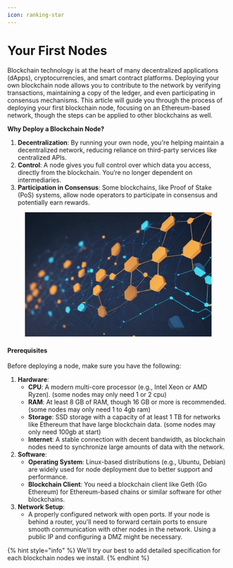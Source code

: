 ```yaml
---
icon: ranking-star
---
```


# Your First Nodes

Blockchain technology is at the heart of many decentralized applications (dApps), cryptocurrencies, and smart contract platforms. Deploying your own blockchain node allows you to contribute to the network by verifying transactions, maintaining a copy of the ledger, and even participating in consensus mechanisms. This article will guide you through the process of deploying your first blockchain node, focusing on an Ethereum-based network, though the steps can be applied to other blockchains as well.

**Why Deploy a Blockchain Node?**

1. **Decentralization**: By running your own node, you're helping maintain a decentralized network, reducing reliance on third-party services like centralized APIs.
2. **Control**: A node gives you full control over which data you access, directly from the blockchain. You’re no longer dependent on intermediaries.
3. **Participation in Consensus**: Some blockchains, like Proof of Stake (PoS) systems, allow node operators to participate in consensus and potentially earn rewards.

<figure><img src="../.gitbook/assets/image (2).png" alt=""><figcaption></figcaption></figure>

#### Prerequisites

Before deploying a node, make sure you have the following:

1. **Hardware**:
   * **CPU**: A modern multi-core processor (e.g., Intel Xeon or AMD Ryzen). (some nodes may only need 1 or 2 cpu)
   * **RAM**: At least 8 GB of RAM, though 16 GB or more is recommended. (some nodes may only need 1  to 4gb ram)
   * **Storage**: SSD storage with a capacity of at least 1 TB for networks like Ethereum that have large blockchain data. (some nodes may only need 100gb at start)
   * **Internet**: A stable connection with decent bandwidth, as blockchain nodes need to synchronize large amounts of data with the network.
2. **Software**:
   * **Operating System**: Linux-based distributions (e.g., Ubuntu, Debian) are widely used for node deployment due to better support and performance.
   * **Blockchain Client**: You need a blockchain client like Geth (Go Ethereum) for Ethereum-based chains or similar software for other blockchains.
3. **Network Setup**:
   * A properly configured network with open ports. If your node is behind a router, you'll need to forward certain ports to ensure smooth communication with other nodes in the network. Using a public IP and configuring a DMZ might be necessary.

{% hint style="info" %}
We'll try our best to add detailed specification for each blockchain nodes we install.
{% endhint %}
